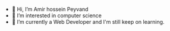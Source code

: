- 👋 Hi, I’m Amir hossein Peyvand
- 👀 I’m interested in computer science
- 🌱 I’m currently a Web Developer and I'm still keep on learning.


<!---
amirhossein-peyvand/amirhossein-peyvand is a ✨ special ✨ repository because its `README.md` (this file) appears on your GitHub profile.
You can click the Preview link to take a look at your changes.
--->
